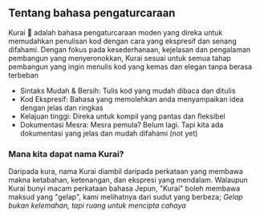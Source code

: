 ## Tentang bahasa pengaturcaraan

Kurai 🐢 adalah bahasa pengaturcaraan moden yang direka untuk memudahkan penulisan kod dengan cara yang ekspresif dan senang difahami. Dengan fokus pada kesederhanaan, kejelasan dan pengalaman pembangun yang menyeronokkan, Kurai sesuai untuk semua tahap pembangun yang ingin menulis kod yang kemas dan elegan tanpa berasa terbeban

- Sintaks Mudah & Bersih: Tulis kod yang mudah dibaca dan ditulis
- Kod Ekspresif: Bahasa yang memolehkan anda menyampaikan idea dengan jelas dan ringkas
- Kelajuan tinggi: Direka untuk kompil yang pantas dan fleksibel
- Dokumentasi Mesra: Mesra pemula? Belum lagi. Tapi kita ada dokumentasi yang jelas dan mudah difahami (not yet)

### Mana kita dapat nama Kurai?
Daripada kura, nama Kurai diambil daripada perkataan yang membawa makna ketabahan, ketenangan, dan ekspresi yang mendalam. Walaupun Kurai bunyi macam perkataan bahasa Jepun, "Kurai" boleh membawa maksud yang "gelap", kami melihatnya dari sudut yang berbeza; *Gelap bukan kelemahan, tapi ruang untuk mencipta cahaya*

